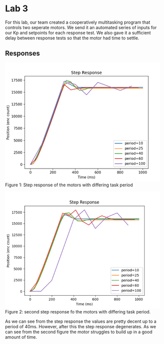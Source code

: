 # Lab 3
 For this lab, our team created a cooperatively multitasking program that controls two seperate motors. We send it an automated series of inputs for our Kp and setpoints for each response test. We also gave  it a sufficient delay between response tests so that the motor had time to settle. 

## Responses
![Figure_1.png](Figure_1.png)
Figure 1: Step response of the motors with differing task period


![Figure_2.png](Figure_2.png)
Figure 2: second step response fo the motors with differing task period.

As we can see from the step response the values are pretty decent up to a period of 40ms.
However, after this the step response degenerates. As we can see from the second figure
the motor struggles to build up in a good amount of time.  
